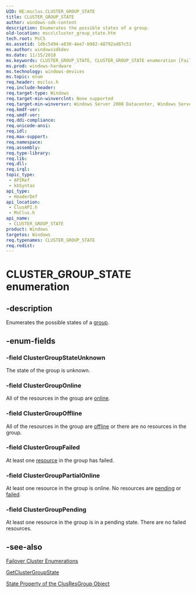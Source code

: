 ```yaml
---
UID: NE:msclus.CLUSTER_GROUP_STATE
title: CLUSTER_GROUP_STATE
author: windows-sdk-content
description: Enumerates the possible states of a group.
old-location: mscs\cluster_group_state.htm
tech.root: MsCS
ms.assetid: 1dbc5494-a830-4ee7-b982-48792ad87c51
ms.author: windowssdkdev
ms.date: 11/15/2018
ms.keywords: CLUSTER_GROUP_STATE, CLUSTER_GROUP_STATE enumeration [Failover Cluster], ClusterGroupFailed, ClusterGroupOffline, ClusterGroupOnline, ClusterGroupPartialOnline, ClusterGroupPending, ClusterGroupStateUnknown, _CLUSTER_GROUP_STATE, _CLUSTER_GROUP_STATE enumeration [Failover Cluster], clusapi/CLUSTER_GROUP_STATE, clusapi/ClusterGroupFailed, clusapi/ClusterGroupOffline, clusapi/ClusterGroupOnline, clusapi/ClusterGroupPartialOnline, clusapi/ClusterGroupPending, clusapi/ClusterGroupStateUnknown, clusapi/_CLUSTER_GROUP_STATE, msclus/CLUSTER_GROUP_STATE, msclus/ClusterGroupFailed, msclus/ClusterGroupOffline, msclus/ClusterGroupOnline, msclus/ClusterGroupPartialOnline, msclus/ClusterGroupPending, msclus/ClusterGroupStateUnknown, msclus/_CLUSTER_GROUP_STATE, mscs.cluster_group_state
ms.prod: windows-hardware
ms.technology: windows-devices
ms.topic: enum
req.header: msclus.h
req.include-header: 
req.target-type: Windows
req.target-min-winverclnt: None supported
req.target-min-winversvr: Windows Server 2008 Datacenter, Windows Server 2008 Enterprise
req.kmdf-ver: 
req.umdf-ver: 
req.ddi-compliance: 
req.unicode-ansi: 
req.idl: 
req.max-support: 
req.namespace: 
req.assembly: 
req.type-library: 
req.lib: 
req.dll: 
req.irql: 
topic_type:
 - APIRef
 - kbSyntax
api_type:
 - HeaderDef
api_location:
 - ClusAPI.h
 - MsClus.h
api_name:
 - CLUSTER_GROUP_STATE
product: Windows
targetos: Windows
req.typenames: CLUSTER_GROUP_STATE
req.redist: 
---
```


# CLUSTER_GROUP_STATE enumeration


## -description


Enumerates the possible states of a 
   <a href="https://msdn.microsoft.com/1e0680ba-87d0-4bf0-808c-d80485e4daa3">group</a>.


## -enum-fields




### -field ClusterGroupStateUnknown

The state of the group is unknown.


### -field ClusterGroupOnline

All of the resources in the group are <a href="https://msdn.microsoft.com/en-us/library/Aa371781(v=VS.85).aspx">online</a>.


### -field ClusterGroupOffline

All of the resources in the group are <a href="https://msdn.microsoft.com/en-us/library/Aa371781(v=VS.85).aspx">offline</a> or 
      there are no resources in the group.


### -field ClusterGroupFailed

At least one <a href="https://msdn.microsoft.com/090d1c20-fab3-43dd-bfe2-a2c3f9ba8f89">resource</a> in the group has failed.


### -field ClusterGroupPartialOnline

At least one resource in the group is online. No resources are 
      <a href="https://msdn.microsoft.com/en-us/library/Aa371816(v=VS.85).aspx">pending</a> or 
      <a href="https://msdn.microsoft.com/en-us/library/Aa369590(v=VS.85).aspx">failed</a>.


### -field ClusterGroupPending

At least one resource in the group is in a pending state. There are no failed resources.


## -see-also




<a href="https://msdn.microsoft.com/546071de-1067-4b47-b862-668be976e563">Failover Cluster Enumerations</a>



<a href="https://msdn.microsoft.com/5f794dee-aeee-4906-ba63-c154bfda4d17">GetClusterGroupState</a>



<a href="https://msdn.microsoft.com/7eb8662c-a6ca-46e5-99ee-84e0dd6b0961">State Property of the ClusResGroup Object</a>
 

 

